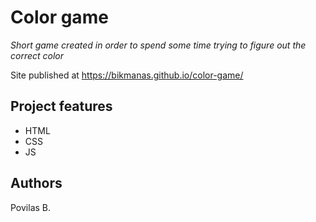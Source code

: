# Color game  

_Short game created in order to spend some time trying to figure out the correct color_

Site published at https://bikmanas.github.io/color-game/

## Project features
- HTML
- CSS 
- JS

## Authors

Povilas B.
